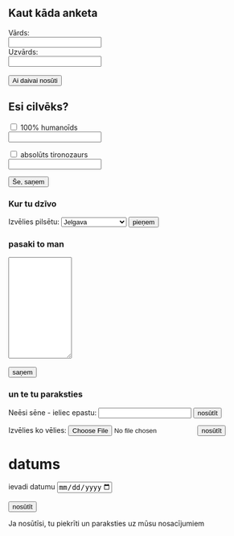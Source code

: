 <!DOCTYPE html>
<html>
<body>

<h2>Kaut kāda anketa</h2>

<form action="/action_page.php">
  <label for="fname">Vārds:</label><br>
  <input type="text" id="fname" name="fname"><br>
  <label for="lname">Uzvārds:</label><br>
  <input type="text" id="lname" name="lname"><br><br>
  <input type="submit" value="Ai daivai nosūti">

  </Form>
  
  <p> <h2>Esi cilvēks?</h2></p>
  
  <form action="/action_page.php">
    <input type="checkbox" id="jā" name="jā" value=tieši 100% humanoīds>
    <label for="jā"> 100% humanoīds</label><br>
     <input value=""> 
    <p>
    <input type="checkbox" id="nē" name="nē" value=kas par jautājumu>
    <lable for="jā"> absolūts tironozaurs</label><br>
    <input value="">
    </p>

<form action="/action_page.php">
<input type="submit" value="Še, saņem">
</form> 

<h3> Kur tu dzīvo</h3>
<form action="/action_page.php">
  <label for="cars">Izvēlies pilsētu:</label>
  <select id="cars" name="cars">
     <option value="Jelgava">Jelgava</Option>
        <option value="Mītava">Mītava</Option>
        <option value="Rīga">Rīga</Option>
        <option value="Liepāja">Liepāja</Option>
        <option value="Ventspils">Ventspils</Option>
        <option value="Jēkabpils">Jēkabpis</Option>
        <option value="Redneck paradise">Redneck paradise</Option>
  </select>
  <input type="submit" value="pieņem">
</form>

<p> <h3> pasaki to man </h3> <p>

<form actiona="action_page.php">
    <textarea name="message"  rows="13" cols="13"></textarea>
    <br><br>
    <input type="submit" value="saņem">
    </form>

<p> <h3>un te tu paraksties </h3> <p>
<form action="/action_page.php">
    <label fro="email">Neēsi sēne - ieliec epastu: </label>
    <input type="email" id="email" name="email">
    <input type="submit" value="nosūtīt">
    </form>

<p> <form action="/action_page.php">
    <label fro="files">Izvēlies ko vēlies: </label>
    <input type="file" id="files" name="files">
    <input type="submit" value="nosūtīt">
    </form> </p>

<p> <h1> datums </h2> <p>
<form action="/action_page.php">
    <label for="datemax">ievadi datumu</label>
    <input type="date" id="date" name="date" max="2022-12-31"><br><br>
    <input type="submit" value="nosūtīt">

<p>Ja nosūtīsi, tu piekrīti un paraksties uz mūsu nosacījumiem</p>

</body>
</html>


